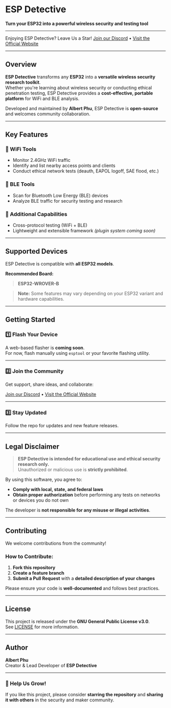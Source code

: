# ESP Detective  
**Turn your ESP32 into a powerful wireless security and testing tool**

---

Enjoying ESP Detective? Leave Us a Star!
[Join our Discord](#) • [Visit the Official Website](#)

---

## Overview

**ESP Detective** transforms any **ESP32** into a **versatile wireless security research toolkit**.  
Whether you're learning about wireless security or conducting ethical penetration testing, ESP Detective provides a **cost-effective, portable platform** for WiFi and BLE analysis.

Developed and maintained by **Albert Phu**, ESP Detective is **open-source** and welcomes community collaboration.

---

## Key Features

### 🔧 WiFi Tools
- Monitor 2.4GHz WiFi traffic  
- Identify and list nearby access points and clients  
- Conduct ethical network tests (deauth, EAPOL logoff, SAE flood, etc.)

### 📡 BLE Tools
- Scan for Bluetooth Low Energy (BLE) devices  
- Analyze BLE traffic for security testing and research

### 🧰 Additional Capabilities
- Cross-protocol testing (WiFi + BLE)  
- Lightweight and extensible framework *(plugin system coming soon)*  

---

## Supported Devices

ESP Detective is compatible with **all ESP32 models**.

**Recommended Board:**  
> **ESP32-WROVER-B**

> **Note:** Some features may vary depending on your ESP32 variant and hardware capabilities.

---

## Getting Started

### 1️⃣ Flash Your Device

A web-based flasher is **coming soon**.  
For now, flash manually using `esptool` or your favorite flashing utility.

---

### 2️⃣ Join the Community

Get support, share ideas, and collaborate:

[Join our Discord](#) • [Visit the Official Website](#)

---

### 3️⃣ Stay Updated

Follow the repo for updates and new feature releases.

---

## Legal Disclaimer

> **ESP Detective is intended for educational use and ethical security research only.**  
Unauthorized or malicious use is **strictly prohibited**.

By using this software, you agree to:
- **Comply with local, state, and federal laws**  
- **Obtain proper authorization** before performing any tests on networks or devices you do not own  

The developer is **not responsible for any misuse or illegal activities**.

---

## Contributing

We welcome contributions from the community!

### How to Contribute:

1. **Fork this repository**  
2. **Create a feature branch**  
3. **Submit a Pull Request** with a **detailed description of your changes**

Please ensure your code is **well-documented** and follows best practices.

---

## License

This project is released under the **GNU General Public License v3.0**.  
See [LICENSE](./LICENSE) for more information.

---

## Author

**Albert Phu**  
Creator & Lead Developer of **ESP Detective**

---

### 🚀 Help Us Grow!

If you like this project, please consider **starring the repository** and **sharing it with others** in the security and maker community.
